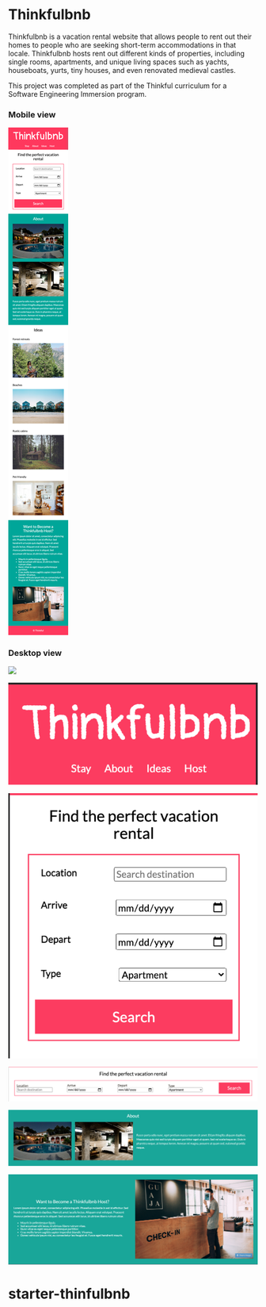 # Thinkfulbnb

Thinkfulbnb is a vacation rental website that allows people to rent out their homes to people who are seeking short-term accommodations in that locale. Thinkfulbnb hosts rent out different kinds of properties, including single rooms, apartments, and unique living spaces such as yachts, houseboats, yurts, tiny houses, and even renovated medieval castles.

This project was completed as part of the Thinkful curriculum for a Software Engineering Immersion program.   


### Mobile view

![](images/Thinkfulbnb-mobile.png)

### Desktop view

![](images/Thinkfulbnb-desktop.png)


![Navigation mobile](./images/navigation-mobile.png)


![Search form mobile](./images/search-form-mobile.png)


![Search form desktop](./images/search-form-desktop.png)


![About desktop](./images/about-desktop.png)


![Host desktop](./images/host-desktop.png)
# starter-thinfulbnb
